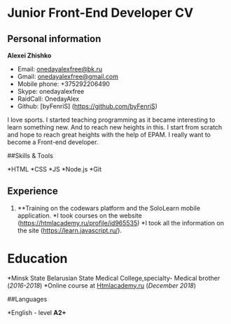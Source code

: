 # Junior Front-End Developer CV

## Personal information

**Alexei Zhishko**
* Email: onedayalexfree@bk.ru
* Gmail: onedayalexfree@gmail.com
* Mobile phone: +375292206490
* Skype: onedayalexfree
* RaidCall: OnedayAlex
* Github: [byFenriS] (https://github.com/byFenriS)


I love sports. I started teaching programming as it became interesting to learn something new. 
And to reach new heights in this. I start from scratch and hope to reach great heights with the help of EPAM.
I really want to become a Front-end developer.


##Skills & Tools

*HTML
*CSS
*JS
*Node.js
*Git

## Experience
1. **Training on the codewars platform and the SoloLearn mobile application. 
*I took courses on the website (https://htmlacademy.ru/profile/id965535)
*I took all the information on the site (https://learn.javascript.ru/).

# Education

*Minsk State Belarusian State Medical College,specialty-
Medical brother (_2016-2018_)
*Online course at [Htmlacademy.ru](https://htmlacademy.ru/profile/id965535) (_December 2018_)

##Languages

*English - level **A2+**
